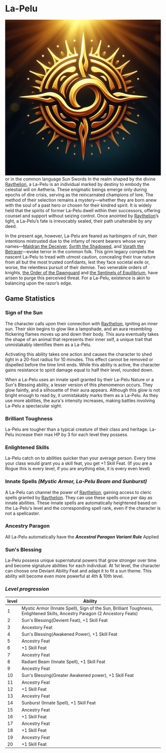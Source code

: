 # La-Pelu
![La-Pelu Logo](../../../assets/Raythelion-logo-1.jpg) or in the common language Sun Swords
In the realm shaped by the divine [Raythelion](../Raythelion.md), a La-Pelu is an individual marked by destiny to embody the celestial will on Aetheria. These enigmatic beings emerge only during epochs of dire crisis, serving as the reincarnated champions of lore. The method of their selection remains a mystery—whether they are born anew with the soul of a past hero or chosen for their kindred spirit. It is widely held that the spirits of former La-Pelu dwell within their successors, offering counsel and support without seizing control. Once anointed by [Raythelion](../Raythelion.md)’s light, a La-Pelu’s fate is irrevocably sealed, their path unalterable by any deed.

In the present age, however, La-Pelu are feared as harbingers of ruin, their intentions mistrusted due to the infamy of recent bearers whose very names—[Maldran the Deceiver](../../Characters/Maldran-the-Deceiver.md), [Syrith the Shadowed](../../Characters/Syrith-the-Shadowed.md), and [Vorath the Betrayer](../../Characters/Vorath-the-Betrayer.md)—evoke terror in the common folk. This grim legacy compels the nascent La-Pelu to tread with utmost caution, concealing their true nature from all but the most trusted confidants, lest they face societal exile or, worse, the relentless pursuit of their demise. Two venerable orders of knights, [the Order of the Dawnguard](../../Factions/Order-of-the-Dawnguard.md) and [the Sentinels of Equilibrium](../../Factions/Sentinels-of-Equilibrium.md), have arisen to purge this perceived threat. For a La-Pelu, existence is akin to balancing upon the razor’s edge.

## Game Statistics 
### **Sign of the Sun**
The character calls upon their connection with [Raythelion](../Raythelion.md), igniting an inner sun. Their skin begins to glow like a lampshade, and an aura resembling flickering flames moves up and down their body. This aura eventually takes the shape of an animal that represents their inner self, a unique trait that unmistakably identifies them as a La-Pelu.

Activating this ability takes one action and causes the character to shed light in a 20-foot radius for 10 minutes. This effect cannot be removed or dispelled before the time limit ends. While this ability is active, the character gains resistance to spirit damage equal to half their level, rounded down.

When a La-Pelu uses an innate spell granted by their La-Pelu Nature or a Sun's Blessing ability, a lesser version of this phenomenon occurs. They glow faintly, and a silhouette of their aura appears. Although this glow is not bright enough to read by, it unmistakably marks them as a La-Pelu. As they use more abilities, the aura's intensity increases, making battles involving La-Pelu a spectacular sight.

### **Brilliant Toughness**
La-Pelu are tougher than a typical creature of their class and heritage. La-Pelu increase their max HP by 3 for each level they possess.

### **Enlightened Skills**
La-Pelu catch on to abilities quicker than your average person. Every time your class would grant you a skill feat, you get +1 Skill Feat. (If you are a Rogue this is every level, if you are anything else, it is every even level)

### **Innate Spells** *(Mystic Armor, La-Pelu Beam and Sunburst)*
A La-Pelu can channel the power of [Raythelion](../Raythelion.md), gaining access to cleric spells granted by [Raythelion](../Raythelion.md). They can use these spells once per day as innate abilities. These innate spells are automatically heightened based on the La-Pelu's level and the corresponding spell rank, even if the character is not a spellcaster.

### **Ancestry Paragon**
All La-Pelu automatically have the ***Ancestral Paragon Variant Rule*** Applied

### **Sun's Blessing**
La-Pelu possess unique supernatural powers that grow stronger over time and become signature abilities for each individual. At 1st level, the character can choose one Deviant Ability Feat and adapt it to fit a sun theme. This ability will become even more powerful at 4th & 10th level.

### ***Level progression***
| level | Ability |
|------|-------|
|1 | Mystic Armor (Innate Spell), Sign of the Sun, Brilliant Toughness, Enlightened Skills, Ancestry Paragon (2 Ancestory Feats)|
|2 | Sun's Blessing(Devient Feat), +1 Skill Feat|
|3 |Ancestory Feat|
|4 | Sun's Blessing(Awakened Power), +1 Skill Feat|
|5 |Ancestry Feat|
|6 |+1 Skill Feat|
|7|Ancestry Feat|
|8| Radiant Beam (Innate Spell), +1 Skill Feat| 
|9|Ancestry Feat|
|10|Sun's Blessing(Greater Awakened power), +1 Skill Feat|
|11|Ancestry Feat|
|12|+1 Skill Feat|
|13|Ancestry Feat|
|14|Sunburst (Innate Spell), +1 Skill Feat|
|15|Ancestry Feat|
|16|+1 Skill Feat|
|17|Ancestry Feat|
|18|+1 Skill Feat|
|19|Ancestry Feat|
|20|+1 Skill Feat|
